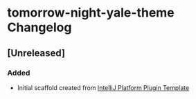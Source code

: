 <!-- Keep a Changelog guide -> https://keepachangelog.com -->

# tomorrow-night-yale-theme Changelog

## [Unreleased]
### Added
- Initial scaffold created from [IntelliJ Platform Plugin Template](https://github.com/JetBrains/intellij-platform-plugin-template)
